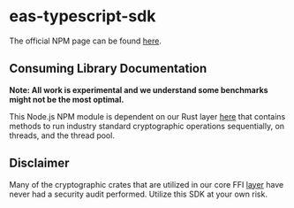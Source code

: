 # eas-typescript-sdk

The official NPM page can be found [here](https://www.npmjs.com/package/cas-typescript-sdk).

## Consuming Library Documentation
**Note: All work is experimental and we understand some benchmarks might not be the most optimal.**

This Node.js NPM module is dependent on our Rust layer [here](./src) that contains methods to run industry standard cryptographic operations sequentially, on threads, and the thread pool.

## Disclaimer
Many of the cryptographic crates that are utilized in our core FFI [layer](https://github.com/Crytographic-API-Services/cas-core-lib) have never had a security audit performed. Utilize this SDK at your own risk.
